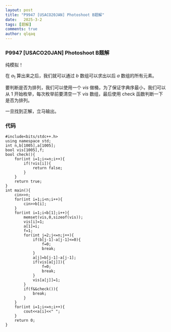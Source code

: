 ```yaml
---
layout: post
title: "P9947 [USACO20JAN] Photoshoot B题解"
date:   2025-3-2
tags: [题解]
comments: true
author: qlqaq
---
```


### P9947 [USACO20JAN] Photoshoot B题解
纯模拟！

在 $a _ {1}$ 算出来之后，我们就可以通过 $b$ 数组可以求出以后 $a$ 数组的所有元素。

要判断是否为排列，我们可以使用一个 $vis$ 做桶，为了保证字典序最小，我们可以从 $1$ 开始枚举，每次枚举前要清空一下 $vis$ 数组，最后使用 check 函数判断一下是否为排列。

一旦找到正解，立马输出。

### 代码

```
#include<bits/stdc++.h>
using namespace std;
int n,b[1005],a[1005];
bool vis[1005],f;
bool check(){
	for(int i=1;i<=n;i++){
		if(!vis[i]){
			return false;
		}
	}
	return true;
}
int main(){
	cin>>n;
	for(int i=1;i<n;i++){
		cin>>b[i];
	}
	for(int i=1;i<b[1];i++){
		memset(vis,0,sizeof(vis));
		vis[i]=1;
		a[1]=i;
		f=1;
		for(int j=2;j<=n;j++){
			if(b[j-1]-a[j-1]<=0){
				f=0;
				break;
			}
			a[j]=b[j-1]-a[j-1];
			if(vis[a[j]]){
				f=0;
				break;
			}
			vis[a[j]]=1;
		}
		if(f&&check()){
			break;
		}
	}
	for(int i=1;i<=n;i++){
		cout<<a[i]<<" ";
	}
	return 0;
}
```
